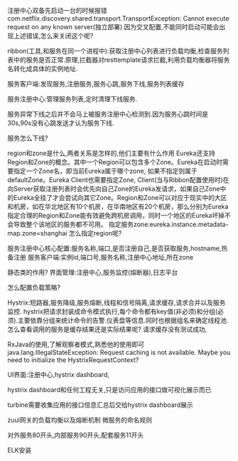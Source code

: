 注册中心双备先启动一台的时候报错com.netflix.discovery.shared.transport.TransportException: Cannot execute request on any known server(独立部署).因为交叉配置,不能同时启动可能会出现上述错误,怎么来关闭这个呢?

ribbon(工具,和服务在同一个进程中):获取注册中心列表进行负载均衡,检查服务列表中的服务是否正常.原理,拦截器对resttemplate请求拦截,利用负载均衡器将服务名转化成具体的实例地址.

服务客户端:发现服务,注册服务,服务心跳,服务下线,服务列表缓存

服务注册中心:管理服务列表,定时清理下线服务.

服务异常下线之后并不会马上被服务注册中心检测到.因为服务心跳时间是30s,90s没有心跳发送才认为服务下线.

服务怎么下线?

region和zone是什么,两者关系是怎样的,他们主要有什么作用
Eureka还支持Region和Zone的概念。其中一个Region可以包含多个Zone。Eureka在启动时需要指定一个Zone名，即当前Eureka属于哪个zone, 如果不指定则属于defaultZone。Eureka Client也需要指定Zone, Client(当与Ribbon配置使用时)在向Server获取注册列表时会优先向自己Zone的Eureka发请求，如果自己Zone中的Eureka全挂了才会尝试向其它Zone。Region和Zone可以对应于现实中的大区和机房，如在华北地区有10个机房，在华南地区有20个机房，那么分别为Eureka指定合理的Region和Zone能有效避免跨机房调用，同时一个地区的Eureka坏掉不会导致整个该地区的服务都不可用。
指定服务zone:eureka.instance.metadata-map.zone=shanghai
怎么指定region呢?

服务注册中心核心配置:服务名称,端口,是否注册自己,是否获取服务,hostname,热备注册
服务客户端:实例id,端口号,服务名称,注册中心地址,所在zone

静态类的作用?
界面管理:注册中心,服务监控(熔断器),日志平台

怎么配置负载策略?

Hystrix:短路器,服务降级,服务熔断,线程和信号隔离,请求缓存,请求合并以及服务监控.
hystrix把请求封装成命令模式执行,每个命令都有key值(非必须)和分组(必须).主要依靠分组来统计命令的告警.仪表盘等信息.同时也根据组名来确定线程池.
怎么查看调用的服务是缓存结果还是实际结果呢?
请求缓存没有测试成功,

RxJava的使用,了解观察者模式,熟悉他的使用即可
java.lang.IllegalStateException: Request caching is not available. Maybe you need to initialize the HystrixRequestContext?

UI界面:注册中心,hystrix dashboard,

hystrix dashboard和任何工程无关,只是访问应用的接口做可视化展示而已

turbine需要收集应用的接口信息汇总后交给hystrix dashboard展示


zuul网关的负载均衡以及熔断机制
微服务的命名规则

对外服务80开头,内部服务90开头,配套服务11开头


ELK安装
